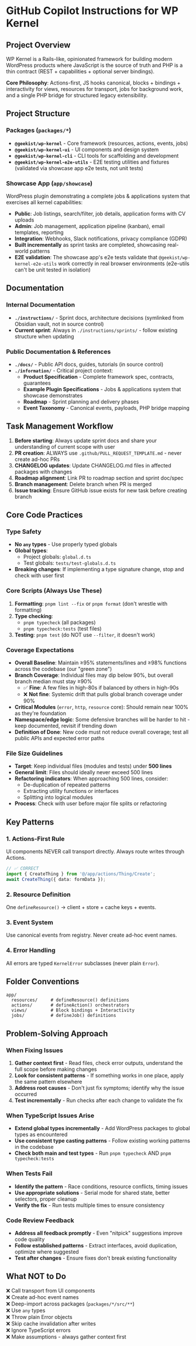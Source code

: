# GitHub Copilot Instructions for WP Kernel

## Project Overview

WP Kernel is a Rails-like, opinionated framework for building modern WordPress products where JavaScript is the source of truth and PHP is a thin contract (REST + capabilities + optional server bindings).

**Core Philosophy**: Actions-first, JS hooks canonical, blocks + bindings + interactivity for views, resources for transport, jobs for background work, and a single PHP bridge for structured legacy extensibility.

## Project Structure

### Packages (`packages/*`)

- **`@geekist/wp-kernel`** - Core framework (resources, actions, events, jobs)
- **`@geekist/wp-kernel-ui`** - UI components and design system
- **`@geekist/wp-kernel-cli`** - CLI tools for scaffolding and development
- **`@geekist/wp-kernel-e2e-utils`** - E2E testing utilities and fixtures (validated via showcase app e2e tests, not unit tests)

### Showcase App (`app/showcase`)

WordPress plugin demonstrating a complete jobs & applications system that exercises all kernel capabilities:

- **Public**: Job listings, search/filter, job details, application forms with CV uploads
- **Admin**: Job management, application pipeline (kanban), email templates, reporting
- **Integration**: Webhooks, Slack notifications, privacy compliance (GDPR)
- **Built incrementally** as sprint tasks are completed, showcasing real-world patterns
- **E2E validation**: The showcase app's e2e tests validate that `@geekist/wp-kernel-e2e-utils` work correctly in real browser environments (e2e-utils can't be unit tested in isolation)

## Documentation

### Internal Documentation

- **`./instructions/`** - Sprint docs, architecture decisions (symlinked from Obsidian vault, not in source control)
- **Current sprint**: Always in `./instructions/sprints/` - follow existing structure when updating

### Public Documentation & References

- **`./docs/`** - Public API docs, guides, tutorials (in source control)
- **`./information/`** - Critical project context:
    - **Product Specification** - Complete framework spec, contracts, guarantees
    - **Example Plugin Specifications** - Jobs & applications system that showcase demonstrates
    - **Roadmap** - Sprint planning and delivery phases
    - **Event Taxonomy** - Canonical events, payloads, PHP bridge mapping

## Task Management Workflow

1. **Before starting**: Always update sprint docs and share your understanding of current scope with user
2. **PR creation**: ALWAYS use `.github/PULL_REQUEST_TEMPLATE.md` - never create ad-hoc PRs
3. **CHANGELOG updates**: Update CHANGELOG.md files in affected packages with changes
4. **Roadmap alignment**: Link PR to roadmap section and sprint doc/spec
5. **Branch management**: Delete branch when PR is merged
6. **Issue tracking**: Ensure GitHub issue exists for new task before creating branch

## Core Code Practices

### Type Safety

- **No `any` types** - Use properly typed globals
- **Global types**:
    - Project globals: `global.d.ts`
    - Test globals: `tests/test-globals.d.ts`
- **Breaking changes**: If implementing a type signature change, stop and check with user first

### Core Scripts (Always Use These)

1. **Formatting**: `pnpm lint --fix` or `pnpm format` (don't wrestle with formatting)
2. **Type checking**:
    - `pnpm typecheck` (all packages)
    - `pnpm typecheck:tests` (test files)
3. **Testing**: `pnpm test` (do NOT use `--filter`, it doesn't work)

### Coverage Expectations

- **Overall Baseline**: Maintain ≥95% statements/lines and ≥98% functions across the codebase (our "green zone")
- **Branch Coverage**: Individual files may dip below 90%, but overall branch median must stay ≥90%
    - ✅ **Fine**: A few files in high-80s if balanced by others in high-90s
    - ❌ **Not fine**: Systemic drift that pulls global branch coverage under 90%
- **Critical Modules** (`error`, `http`, `resource` core): Should remain near 100% as they're foundation
- **Namespace/edge logic**: Some defensive branches will be harder to hit - keep documented, revisit if trending down
- **Definition of Done**: New code must not reduce overall coverage; test all public APIs and expected error paths

### File Size Guidelines

- **Target**: Keep individual files (modules and tests) under **500 lines**
- **General limit**: Files should ideally never exceed 500 lines
- **Refactoring indicators**: When approaching 500 lines, consider:
    - De-duplication of repeated patterns
    - Extracting utility functions or interfaces
    - Splitting into logical modules
- **Process**: Check with user before major file splits or refactoring

## Key Patterns

### 1. Actions-First Rule

UI components NEVER call transport directly. Always route writes through Actions.

```typescript
// ✅ CORRECT
import { CreateThing } from '@/app/actions/Thing/Create';
await CreateThing({ data: formData });
```

### 2. Resource Definition

One `defineResource()` → client + store + cache keys + events.

### 3. Event System

Use canonical events from registry. Never create ad-hoc event names.

### 4. Error Handling

All errors are typed `KernelError` subclasses (never plain `Error`).

## Folder Conventions

```
app/
  resources/     # defineResource() definitions
  actions/       # defineAction() orchestrators
  views/         # Block bindings + Interactivity
  jobs/          # defineJob() definitions
```

## Problem-Solving Approach

### When Fixing Issues

1. **Gather context first** - Read files, check error outputs, understand the full scope before making changes
2. **Look for consistent patterns** - If something works in one place, apply the same pattern elsewhere
3. **Address root causes** - Don't just fix symptoms; identify why the issue occurred
4. **Test incrementally** - Run checks after each change to validate the fix

### When TypeScript Issues Arise

- **Extend global types incrementally** - Add WordPress packages to global types as encountered
- **Use consistent type casting patterns** - Follow existing working patterns in the codebase
- **Check both main and test types** - Run `pnpm typecheck` AND `pnpm typecheck:tests`

### When Tests Fail

- **Identify the pattern** - Race conditions, resource conflicts, timing issues
- **Use appropriate solutions** - Serial mode for shared state, better selectors, proper cleanup
- **Verify the fix** - Run tests multiple times to ensure consistency

### Code Review Feedback

- **Address all feedback promptly** - Even "nitpick" suggestions improve code quality
- **Follow established patterns** - Extract interfaces, avoid duplication, optimize where suggested
- **Test after changes** - Ensure fixes don't break existing functionality

## What NOT to Do

❌ Call transport from UI components  
❌ Create ad-hoc event names  
❌ Deep-import across packages (`packages/*/src/**`)  
❌ Use `any` types  
❌ Throw plain Error objects  
❌ Skip cache invalidation after writes  
❌ Ignore TypeScript errors  
❌ Make assumptions - always gather context first
